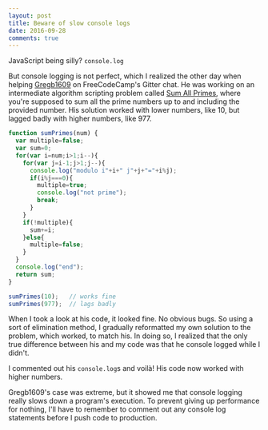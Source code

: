 ```yaml
---
layout: post
title: Beware of slow console logs
date: 2016-09-28
comments: true
---
```


JavaScript being silly? `console.log`

But console logging is not perfect, which I realized the other day when helping [Gregb1609](https://github.com/Gregb1609) on FreeCodeCamp's Gitter chat. He was working on an intermediate algorithm scripting problem called [Sum All Primes](https://www.freecodecamp.com/challenges/sum-all-primes), where you're supposed to sum all the prime numbers up to and including the provided number. His solution worked with lower numbers, like 10, but lagged badly with higher numbers, like 977.

```javascript
function sumPrimes(num) {
  var multiple=false;
  var sum=0;
  for(var i=num;i>1;i--){
    for(var j=i-1;j>1;j--){
      console.log("modulo i"+i+" j"+j+"="+i%j);
      if(i%j===0){
        multiple=true;
        console.log("not prime");
        break;
      }
    }
    if(!multiple){
      sum+=i;
    }else{
      multiple=false;
    }
  }
  console.log("end");
  return sum;
}

sumPrimes(10);   // works fine
sumPrimes(977);  // lags badly
```

When I took a look at his code, it looked fine. No obvious bugs. So using a sort of elimination method, I gradually reformatted my own solution to the problem, which worked, to match his. In doing so, I realized that the only true difference between his and my code was that he console logged while I didn't. 

I commented out his `console.log`s and voilà! His code now worked with higher numbers.

Gregb1609's case was extreme, but it showed me that console logging really slows down a program's execution. To prevent giving up performance for nothing, I'll have to remember to comment out any console log statements before I push code to production. 